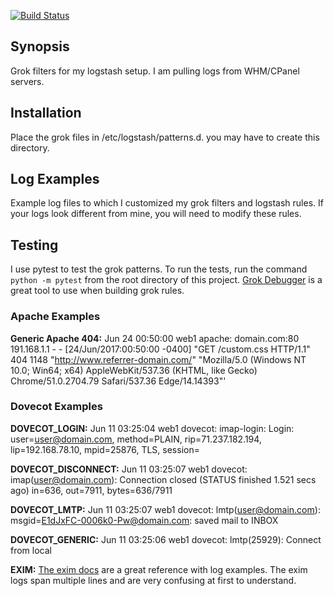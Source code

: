 [![Build Status](https://travis-ci.org/brianmpollack/WHM-LogStash-Grok-Patterns.svg?branch=master)](https://travis-ci.org/brianmpollack/WHM-LogStash-Grok-Patterns)

## Synopsis

Grok filters for my logstash setup. I am pulling logs from WHM/CPanel servers.

## Installation

Place the grok files in /etc/logstash/patterns.d. you may have to create this directory.

## Log Examples
Example log files to which I customized my grok filters and logstash rules. If your logs look different from mine, you will need to modify these rules.

## Testing
I use pytest to test the grok patterns. To run the tests, run the command ``python -m pytest`` from the root directory of this project.
[Grok Debugger](https://grokdebug.herokuapp.com/) is a great tool to use when building grok rules.

### Apache Examples
**Generic Apache 404:** Jun 24 00:50:00 web1 apache: domain.com:80 191.168.1.1 - - [24/Jun/2017:00:50:00 -0400] "GET /custom.css HTTP/1.1" 404 1148 "http://www.referrer-domain.com/" "Mozilla/5.0 (Windows NT 10.0; Win64; x64) AppleWebKit/537.36 (KHTML, like Gecko) Chrome/51.0.2704.79 Safari/537.36 Edge/14.14393"'

### Dovecot Examples
**DOVECOT_LOGIN:** Jun 11 03:25:04 web1 dovecot: imap-login: Login: user=<user@domain.com>, method=PLAIN, rip=71.237.182.194, lip=192.168.78.10, mpid=25876, TLS, session=<euPpGapR8M9H7bbC>

**DOVECOT_DISCONNECT:** Jun 11 03:25:07 web1 dovecot: imap(user@domain.com): Connection closed (STATUS finished 1.521 secs ago) in=636, out=7911, bytes=636/7911

**DOVECOT_LMTP:** Jun 11 03:25:07 web1 dovecot: lmtp(user@domain.com): msgid=<E1dJxFC-0006k0-Pw@domain.com>: saved mail to INBOX

**DOVECOT_GENERIC:** Jun 11 03:25:06 web1 dovecot: lmtp(25929): Connect from local

**EXIM:** [The exim docs](http://www.exim.org/exim-html-current/doc/html/spec_html/ch-log_files.html) are a great reference with log examples. The exim logs span multiple lines and are very confusing at first to understand.